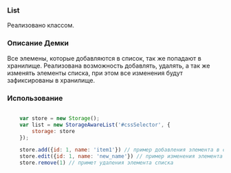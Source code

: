 ### List
Реализовано классом.


### Описание Демки
Все элемены, которые добавляются в список, так же попадают в хранилище.
Реализована возможность добавлять, удалять, а так же изменять элементы
списка, при этом все изменения будут зафиксированы в хранилище.


### Использование

```javascript

    var store = new Storage();
    var list = new StorageAwareList('#cssSelector', {
        storage: store
    });

    store.add({id: 1, name: 'item1'}) // пример добавления элемента в список
    store.edit({id: 1, name: 'new_name'}) // пример изменения элемента списка
    store.remove(1) // примет удаления элемента списка

```